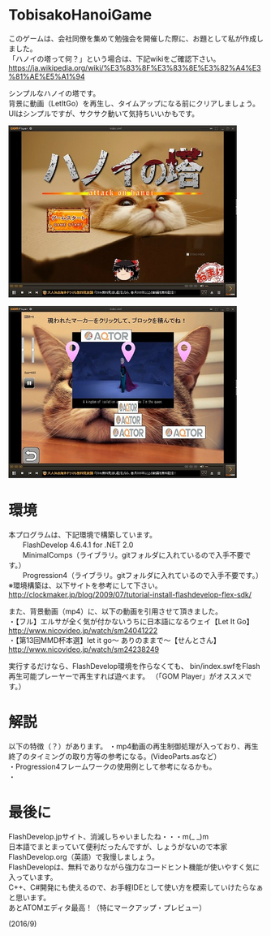 # TobisakoHanoiGame

このゲームは、会社同僚を集めて勉強会を開催した際に、お題として私が作成しました。  
「ハノイの塔って何？」という場合は、下記wikiをご確認下さい。  
<https://ja.wikipedia.org/wiki/%E3%83%8F%E3%83%8E%E3%82%A4%E3%81%AE%E5%A1%94>

シンプルなハノイの塔です。  
背景に動画（LetItGo）を再生し、タイムアップになる前にクリアしましょう。  
UIはシンプルですが、サクサク動いて気持ちいいかもです。

![オープニング](./hanoi_ss_1_small.jpg)

![プレイ画面](./hanoi_ss_2_small.jpg)

# 環境
本プログラムは、下記環境で構築しています。  
　　FlashDevelop 4.6.4.1 for .NET 2.0  
　　MinimalComps（ライブラリ。gitフォルダに入れているので入手不要です。）  
　　Progression4（ライブラリ。gitフォルダに入れているので入手不要です。）  
※環境構築は、以下サイトを参考にして下さい。  
 <http://clockmaker.jp/blog/2009/07/tutorial-install-flashdevelop-flex-sdk/>

また、背景動画（mp4）に、以下の動画を引用させて頂きました。  
・【フル】エルサが全く気が付かないうちに日本語になるウェイ【Let It Go】  
<http://www.nicovideo.jp/watch/sm24041222>  
・【第13回MMD杯本選】let it go～ ありのままで～【せんとさん】  
http://www.nicovideo.jp/watch/sm24238249

実行するだけなら、FlashDevelop環境を作らなくても、
bin/index.swfをFlash再生可能プレーヤーで再生すれば遊べます。
（「GOM Player」がオススメです。）

# 解説
以下の特徴（？）があります。
・mp4動画の再生制御処理が入っており、再生終了のタイミングの取り方等の参考になる。(VideoParts.asなど）  
・Progression4フレームワークの使用例として参考になるかも。  
・

# 最後に
FlashDevelop.jpサイト、消滅しちゃいましたね・・・m(_ _)m  
日本語でまとまっていて便利だったんですが、しょうがないので本家FlashDevelop.org（英語）で我慢しましょう。  
FlashDevelopは、無料でありながら強力なコードヒント機能が使いやすく気に入っています。  
C++、C#開発にも使えるので、お手軽IDEとして使い方を模索していけたらなぁと思います。  
あとATOMエディタ最高！（特にマークアップ・プレビュー）  

(2016/9)
